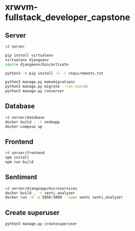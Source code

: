 # xrwvm-fullstack_developer_capstone

## Server

```bash
cd server

pip install virtualenv
virtualenv djangoenv
source djangoenv/bin/activate

python3 -m pip install -U -r requirements.txt

python3 manage.py makemigrations
python3 manage.py migrate --run-syncdb
python3 manage.py runserver
```

## Database

```bash
cd server/database
docker build . -t nodeapp
docker-compose up
```

## Frontend

```bash
cd server/frontend
npm install
npm run build
```

## Sentiment

```bash
cd server/djangoapp/microservices
docker build . -t senti_analyzer
docker run -d -p 5050:5000 --name senti senti_analyzer
```

## Create superuser

```bash
python3 manage.py createsuperuser
```
